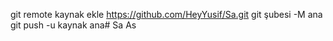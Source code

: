 git remote kaynak ekle https://github.com/HeyYusif/Sa.git
 git şubesi -M ana 
git push -u kaynak ana# Sa
As
